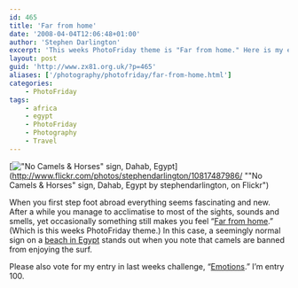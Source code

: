 ```yaml
---
id: 465
title: 'Far from home'
date: '2008-04-04T12:06:48+01:00'
author: 'Stephen Darlington'
excerpt: 'This weeks PhotoFriday theme is "Far from home." Here is my entry.'
layout: post
guid: 'http://www.zx81.org.uk/?p=465'
aliases: ['/photography/photofriday/far-from-home.html']
categories:
    - PhotoFriday
tags:
    - africa
    - egypt
    - PhotoFriday
    - Photography
    - Travel
---
```


[!["No Camels & Horses" sign, Dahab, Egypt](https://i0.wp.com/farm6.staticflickr.com/5516/10817487986_cab5f35cdd.jpg?resize=333%2C500)](http://www.flickr.com/photos/stephendarlington/10817487986/ ""No Camels & Horses" sign, Dahab, Egypt by stephendarlington, on Flickr")

When you first step foot abroad everything seems fascinating and new. After a while you manage to acclimatise to most of the sights, sounds and smells, yet occasionally something still makes you feel “[Far from home](http://www.photofriday.com/archives/challenge/000760.php).” (Which is this weeks PhotoFriday theme.) In this case, a seemingly normal sign on a [beach in Egypt](/travel/jordan-and-egypt.html) stands out when you note that camels are banned from enjoying the surf.

Please also vote for my entry in last weeks challenge, “[Emotions](http://www.photofriday.com/linkviewer.php?id=758).” I’m entry 100.